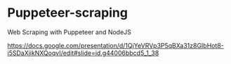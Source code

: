 # Puppeteer-scraping
Web Scraping with Puppeteer and NodeJS

https://docs.google.com/presentation/d/1QjYeVRVp3P5qBXa31z8GIbHot8-i5SDaXjikNXQoqvI/edit#slide=id.g44006bbcd5_1_38
